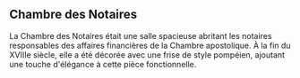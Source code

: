 ## Chambre des Notaires

La Chambre des Notaires était une salle spacieuse abritant les notaires responsables des affaires financières de la Chambre apostolique. À la fin du XVIIIe siècle, elle a été décorée avec une frise de style pompéien, ajoutant une touche d'élégance à cette pièce fonctionnelle.